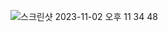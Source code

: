 ![스크린샷 2023-11-02 오후 11 34 48](https://github.com/Heo-y-y/development-blog/assets/112863029/fe43bff5-c8c4-46f0-85f6-85792ee2cca9)